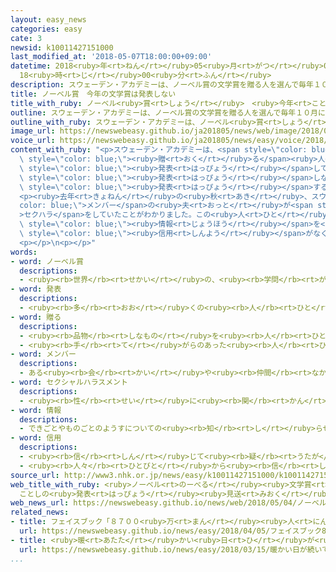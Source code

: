 ```yaml
---
layout: easy_news
categories: easy
cate: 3
newsid: k10011427151000
last_modified_at: '2018-05-07T18:00:00+09:00'
datetime: 2018<ruby>年<rt>ねん</rt></ruby>05<ruby>月<rt>がつ</rt></ruby>07<ruby>日<rt>にち</rt></ruby>
  18<ruby>時<rt>じ</rt></ruby>00<ruby>分<rt>ふん</rt></ruby>
description: スウェーデン・アカデミーは、ノーベル賞の文学賞を贈る人を選んで毎年１０月に発表しています。
title: ノーベル賞　今年の文学賞は発表しない
title_with_ruby: ノーベル<ruby>賞<rt>しょう</rt></ruby>　<ruby>今年<rt>ことし</rt></ruby>の<ruby>文学賞<rt>ぶんがくしょう</rt></ruby>は<ruby>発表<rt>はっぴょう</rt></ruby>しない
outline: スウェーデン・アカデミーは、ノーベル賞の文学賞を贈る人を選んで毎年１０月に発表しています。
outline_with_ruby: スウェーデン・アカデミーは、ノーベル<ruby>賞<rt>しょう</rt></ruby>の<ruby>文学賞<rt>ぶんがくしょう</rt></ruby>を<ruby>贈<rt>おく</rt></ruby>る<ruby>人<rt>ひと</rt></ruby>を<ruby>選<rt>えら</rt></ruby>んで<ruby>毎年<rt>まいとし</rt></ruby>１０<ruby>月<rt>がつ</rt></ruby>に<ruby>発表<rt>はっぴょう</rt></ruby>しています。
image_url: https://newswebeasy.github.io/ja201805/news/web/image/2018/05/04/K10011427151_1805041615_1805041616_01_02.jpg
voice_url: https://newswebeasy.github.io/ja201805/news/easy/voice/2018/05/07/k10011427151000.mp4
content_with_ruby: "<p>スウェーデン・アカデミーは、<span style=\"color: blue;\">ノーベル<ruby>賞<rt>しょう</rt></ruby></span>の<ruby>文学賞<rt>ぶんがくしょう</rt></ruby>を<span\
  \ style=\"color: blue;\"><ruby>贈<rt>おく</rt></ruby>る</span><ruby>人<rt>ひと</rt></ruby>を<ruby>選<rt>えら</rt></ruby>んで<ruby>毎年<rt>まいとし</rt></ruby>１０<ruby>月<rt>がつ</rt></ruby>に<span\
  \ style=\"color: blue;\"><ruby>発表<rt>はっぴょう</rt></ruby></span>しています。スウェーデン・アカデミーは<ruby>４日<rt>よっか</rt></ruby>、<ruby>今年<rt>ことし</rt></ruby>の<ruby>文学賞<rt>ぶんがくしょう</rt></ruby>は<span\
  \ style=\"color: blue;\"><ruby>発表<rt>はっぴょう</rt></ruby></span>しないで、<ruby>来年<rt>らいねん</rt></ruby>、<ruby>来年<rt>らいねん</rt></ruby>の<ruby>文学賞<rt>ぶんがくしょう</rt></ruby>と<ruby>一緒<rt>いっしょ</rt></ruby>に<span\
  \ style=\"color: blue;\"><ruby>発表<rt>はっぴょう</rt></ruby></span>すると<ruby>言<rt>い</rt></ruby>いました。</p>\n\
  <p><ruby>去年<rt>きょねん</rt></ruby>の<ruby>秋<rt>あき</rt></ruby>、スウェーデン・アカデミーの<span style=\"\
  color: blue;\">メンバー</span>の<ruby>夫<rt>おっと</rt></ruby>が<span style=\"color: blue;\"\
  >セクハラ</span>をしていたことがわかりました。この<ruby>人<rt>ひと</rt></ruby>は<ruby>文学賞<rt>ぶんがくしょう</rt></ruby>をもらう<ruby>人<rt>ひと</rt></ruby>の<span\
  \ style=\"color: blue;\"><ruby>情報<rt>じょうほう</rt></ruby></span>を<ruby>外<rt>そと</rt></ruby>に<ruby>出<rt>だ</rt></ruby>したとも<ruby>言<rt>い</rt></ruby>われています。スウェーデン・アカデミーは、この<ruby>問題<rt>もんだい</rt></ruby>などで<ruby>自分<rt>じぶん</rt></ruby>たちへの<span\
  \ style=\"color: blue;\"><ruby>信用<rt>しんよう</rt></ruby></span>がなくなったため<ruby>時間<rt>じかん</rt></ruby>が<ruby>必要<rt>ひつよう</rt></ruby>だと<ruby>説明<rt>せつめい</rt></ruby>しています。</p>\n\
  <p></p>\n<p></p>"
words:
- word: ノーベル賞
  descriptions:
  - <ruby><rb>世界</rb><rt>せかい</rt></ruby>の、<ruby><rb>学問</rb><rt>がくもん</rt></ruby>や<ruby><rb>平和</rb><rt>へいわ</rt></ruby>のためにりっぱな<ruby><rb>仕事</rb><rt>しごと</rt></ruby>をした<ruby><rb>人</rb><rt>ひと</rt></ruby>に、<ruby><rb>毎年</rb><rt>まいとし</rt></ruby>あたえられる<ruby><rb>賞</rb><rt>しょう</rt></ruby>。<ruby><rb>化学者</rb><rt>かがくしゃ</rt></ruby>ノーベルの<ruby><rb>遺言</rb><rt>ゆいごん</rt></ruby>で、この<ruby><rb>制度</rb><rt>せいど</rt></ruby>ができた。
- word: 発表
  descriptions:
  - <ruby><rb>多</rb><rt>おお</rt></ruby>くの<ruby><rb>人</rb><rt>ひと</rt></ruby>に<ruby><rb>広</rb><rt>ひろ</rt></ruby>く<ruby><rb>知</rb><rt>し</rt></ruby>らせること。
- word: 贈る
  descriptions:
  - <ruby><rb>品物</rb><rt>しなもの</rt></ruby>を<ruby><rb>人</rb><rt>ひと</rt></ruby>にあげる。プレゼントする。
  - <ruby><rb>手</rb><rt>て</rt></ruby>がらのあった<ruby><rb>人</rb><rt>ひと</rt></ruby>に、<ruby><rb>位</rb><rt>くらい</rt></ruby>やくんしょうなどをあたえる。
- word: メンバー
  descriptions:
  - ある<ruby><rb>会</rb><rt>かい</rt></ruby>や<ruby><rb>仲間</rb><rt>なかま</rt></ruby>の<ruby><rb>人</rb><rt>ひと</rt></ruby>。<ruby><rb>仲間</rb><rt>なかま</rt></ruby>。<ruby><rb>会員</rb><rt>かいいん</rt></ruby>。
- word: セクシャルハラスメント
  descriptions:
  - <ruby><rb>性</rb><rt>せい</rt></ruby>に<ruby><rb>関</rb><rt>かん</rt></ruby>して<ruby><rb>相手</rb><rt>あいて</rt></ruby>を<ruby><rb>不快</rb><rt>ふかい</rt></ruby>にしたり<ruby><rb>不安</rb><rt>ふあん</rt></ruby>にしたりする、いやがらせ。セクハラ。
- word: 情報
  descriptions:
  - できごとやものごとのようすについての<ruby><rb>知</rb><rt>し</rt></ruby>らせ。
- word: 信用
  descriptions:
  - <ruby><rb>信</rb><rt>しん</rt></ruby>じて<ruby><rb>疑</rb><rt>うたが</rt></ruby>わないこと。
  - <ruby><rb>人々</rb><rt>ひとびと</rt></ruby>から<ruby><rb>信</rb><rt>しん</rt></ruby>じられていること。
source_url: http://www3.nhk.or.jp/news/easy/k10011427151000/k10011427151000.html
web_title_with_ruby: <ruby>ノーベル<rt>のーべる</rt></ruby><ruby>文学賞<rt>ぶんがくしょう</rt></ruby>
  ことしの<ruby>発表<rt>はっぴょう</rt></ruby><ruby>見送<rt>みおく</rt></ruby>り <ruby>スウェーデン<rt>すうぇーでん</rt></ruby>・<ruby>アカデミー<rt>あかでみー</rt></ruby>
web_news_url: https://newswebeasy.github.io/news/web/2018/05/04/ノーベル文学賞-ことしの発表見送り-スウェーデンアカデミー
related_news:
- title: フェイスブック「８７００<ruby>万<rt>まん</rt></ruby><ruby>人<rt>にん</rt></ruby>の<ruby>情報<rt>じょうほう</rt></ruby>が<ruby>不正<rt>ふせい</rt></ruby>に<ruby>使<rt>つか</rt></ruby>われた」
  url: https://newswebeasy.github.io/news/easy/2018/04/05/フェイスブック8700万人の情報が不正に使われた
- title: <ruby>暖<rt>あたた</rt></ruby>かい<ruby>日<rt>ひ</rt></ruby>が<ruby>続<rt>つづ</rt></ruby>いて<ruby>桜<rt>さくら</rt></ruby>が<ruby>咲<rt>さ</rt></ruby>く<ruby>日<rt>ひ</rt></ruby>が<ruby>早<rt>はや</rt></ruby>くなりそう
  url: https://newswebeasy.github.io/news/easy/2018/03/15/暖かい日が続いて桜が咲く日が早くなりそう
...
```

